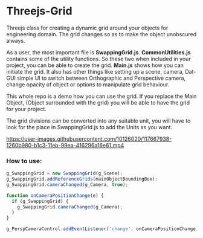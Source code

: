 # Threejs-Grid
Threejs class for creating a dynamic grid around your objects for engineering domain. The grid changes so as to make the object unobscured always.

As a user, the most important file is **SwappingGrid.js**. **CommonUtilities.js** contains some of the utility functions. So these two when included in your project, you can be able to create the grid.
**Main.js** shows how you can initiate the grid. It also has other things like setting up a scene, camera, Dat-GUI simple UI to switch between Orthographic and Perspective camera, change opacity of object or options to manipulate grid behaviour.

This whole repo is a demo how you can use the grid. If you replace the Main Object, (Object surrounded with the grid) you will be able to have the grid for your project.

The grid divisions can be converted into any suitable unit, you will have to look for the place in SwappingGrid.js to add the Units as you want.


https://user-images.githubusercontent.com/10126020/117667938-1260b980-b1c3-11eb-99ea-416296a16e61.mp4

### How to use:

```javascript
g_SwappingGrid = new SwappingGrid(g_Scene);
g_SwappingGrid.addReferenceGrids(mainObjectBoundingBox);
g_SwappingGrid.cameraChanged(g_Camera, true);

function onCameraPositionChange(e) {
  if (g_SwappingGrid) {
    g_SwappingGrid.cameraChanged(g_Camera);
  }
}

g_PerspCameraControl.addEventListener('change', onCameraPositionChange);
```
